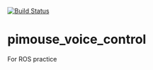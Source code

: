 [![Build Status](https://travis-ci.org/Lybfip/pimouse_voice_control.svg?branch=master)](https://travis-ci.org/Lybfip/pimouse_voice_control)

# pimouse_voice_control
For ROS practice
